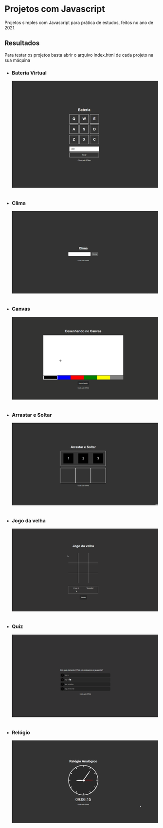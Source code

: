<h1>Projetos com Javascript</h1>
<p>Projetos simples com Javascript para prática de estudos, feitos no ano de 2021.</p>
<h2>Resultados</h2>
<p>Para testar os projetos basta abrir o arquivo index.html de cada projeto na sua máquina</p>

<ul>

<li>
<h3>Bateria Virtual</h3>
<img src="./results/bateria.PNG" alt="project-result" style="max-width: 100%; display: block; margin: 10px auto 0 0;">
</li><br>

<li>
<h3>Clima</h3>
<img src="./results/clima.gif" alt="project-result" style="max-width: 100%; display: block; margin: 10px auto 0 0;">
</li><br>

<li>
<h3>Canvas</h3>
<img src="./results/canvas.gif" alt="project-result" style="max-width: 100%; display: block; margin: 10px auto 0 0;">
</li><br>

<li>
<h3>Arrastar e Soltar</h3>
<img src="./results/drag_and_drop.gif" alt="project-result" style="max-width: 100%; display: block; margin: 10px auto 0 0;">
</li><br>

<li>
<h3>Jogo da velha</h3>
<img src="./results/tik.gif" alt="project-result" style="max-width: 100%; display: block; margin: 10px auto 0 0;">
</li><br>

<li>
<h3>Quiz</h3>
<img src="./results/quiz.gif" alt="project-result" style="max-width: 100%; display: block; margin: 10px auto 0 0;">
</li><br>

<li>
<h3>Relógio</h3>
<img src="./results/clock.gif" alt="project-result" style="max-width: 100%; display: block; margin: 10px auto 0 0;">
</li><br>

</ul>